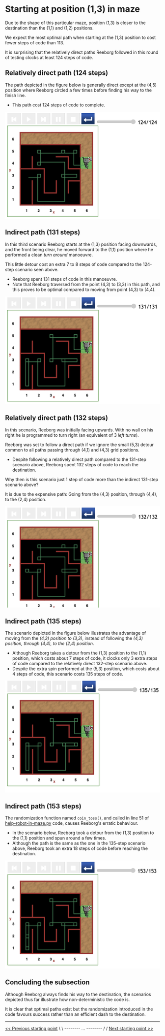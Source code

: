 # Starting at position (1,3) in maze

Due to the shape of this particular maze, position (1,3) is closer to the destination than the (1,1) and (1,2) positions.

We expect the most optimal path when starting at the (1,3) position to cost fewer steps of code than 113.

It is surprising that the relatively direct paths Reeborg followed in this round of testing clocks at least 124 steps of code.

## Relatively direct path (124 steps)

The path depicted in the figure below is generally direct except at the (4,5) position where Reeborg circled a few times before finding his way to the finish line.

- This path cost 124 steps of code to complete.

![Figure: ... 124](../img/start-at-1-3/start@-1,3-direct-manouvre-nice.png)

## Indirect path (131 steps)

In this third scenario Reeborg starts at the (1,3) position facing downwards, and the front being clear, he moved forward to the (1,1) position where he performed a clean _turn around_ manoeuvre.

This little detour cost an extra 7 to 8 steps of code compared to the 124-step scenario seen above.

- Reeborg spent 131 steps of code in this manoeuvre.
- Note that Reeborg traversed from the point (4,3) to (3,3) in this path, and this proves to be optimal compared to moving from point (4,3) to (4,4).

![Figure: Similar but different (1,3) start](../img/start-at-1-3/start@-1,3-not-direct-manouvre3.png)

## Relatively direct path (132 steps)

In this scenario, Reeborg was initially facing upwards. With no wall on his right he is programmed to turn right (an equivalent of 3 _left turns_).

Reeborg was set to follow a direct path if we ignore the small (5,3) detour common to all paths passing through (4,1) and (4,3) grid positions.

- Despite following a relatively direct path compared to the 131-step scenario above, Reeborg spent 132 steps of code to reach the destination.

Why then is this scenario just 1 step of code more than the indirect 131-step scenario above?

It is due to the expensive path: Going from the (4,3) position, through (4,4), to the (2,4) position.

![Figure: ... 132](../img/start-at-1-3/start@-1,3-direct-manouvre.png)

## Indirect path (135 steps)

The scenario depicted in the figure below illustrates the advantage of moving from the _(4,3) position to (3,3)_, instead of following the _(4,3) position, through (4,4), to the (2,4) position_.

- Although Reeborg takes a detour from the (1,3) position to the (1,1) position, which costs about 7 steps of code, it clocks only 3 extra steps of code compared to the relatively direct 132-step scenario above.
- Despite the extra spin performed at the (5,3) position, which costs about 4 steps of code, this scenario costs 135 steps of code.

![Figure](../img/start-at-1-3/start@-1,3~not-direct-manouvre.png)

## Indirect path (153 steps)

The randomization function named `coin_toss()`, and called in line 51 of [help-robot-in-maze.py](https://github.com/EmpieichO/Robot-In-A-Maze/blob/main/help-robot-in-maze.py#L51) code, causes Reeborg's erratic behaviour.

- In the scenario below, Reeborg took a detour from the (1,3) position to the (1,1) position and spun around a few times.
- Although the path is the same as the one in the 135-step scenario above, Reeborg took an extra 18 steps of code before reaching the destination.

![Figure: ... 153](../img/start-at-1-3/start@-1,3-not-direct-manouvre.png)

## Concluding the subsection

Although Reeborg always finds his way to the destination, the scenarios depicted thus far illustrate how non-deterministic the code is.

It is clear that optimal paths exist but the randomization introduced in the code favours success rather than an efficient dash to the destination.

---

[<< Previous starting point](<starting-at-(1,2)-position.md>) \ \ -------- ... -------- / / [Next starting point >>](<starting-at-(2,3)-position.md>)
